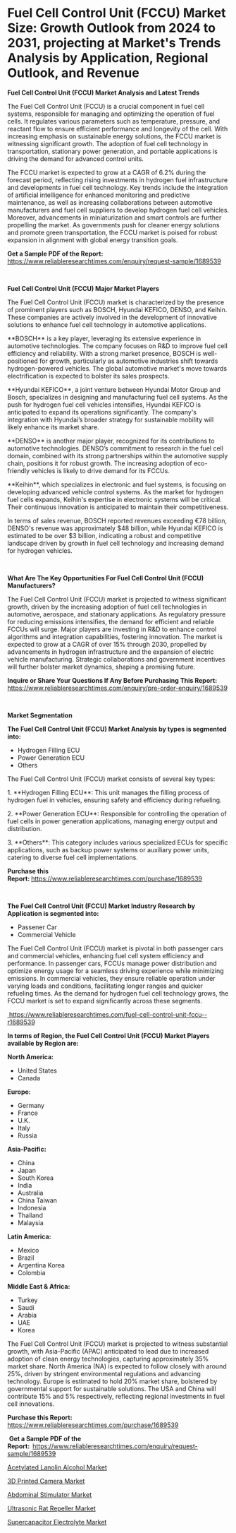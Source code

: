 <p><h1>Fuel Cell Control Unit (FCCU) Market Size: Growth Outlook from 2024 to 2031, projecting at Market's Trends Analysis by Application, Regional Outlook, and Revenue</h1></p><p><strong>Fuel Cell Control Unit (FCCU) Market Analysis and Latest Trends</strong></p>
<p><p>The Fuel Cell Control Unit (FCCU) is a crucial component in fuel cell systems, responsible for managing and optimizing the operation of fuel cells. It regulates various parameters such as temperature, pressure, and reactant flow to ensure efficient performance and longevity of the cell. With increasing emphasis on sustainable energy solutions, the FCCU market is witnessing significant growth. The adoption of fuel cell technology in transportation, stationary power generation, and portable applications is driving the demand for advanced control units. </p><p>The FCCU market is expected to grow at a CAGR of 6.2% during the forecast period, reflecting rising investments in hydrogen fuel infrastructure and developments in fuel cell technology. Key trends include the integration of artificial intelligence for enhanced monitoring and predictive maintenance, as well as increasing collaborations between automotive manufacturers and fuel cell suppliers to develop hydrogen fuel cell vehicles. Moreover, advancements in miniaturization and smart controls are further propelling the market. As governments push for cleaner energy solutions and promote green transportation, the FCCU market is poised for robust expansion in alignment with global energy transition goals.</p></p>
<p><strong>Get a Sample PDF of the Report:&nbsp;</strong> <a href="https://www.reliableresearchtimes.com/enquiry/request-sample/1689539?utm_campaign=1486&utm_medium=2&utm_source=Github&utm_content=ia&utm_term=17102024&utm_id=fuel-cell-control-unit-fccu">https://www.reliableresearchtimes.com/enquiry/request-sample/1689539</a></p>
<p>&nbsp;</p>
<p><strong>Fuel Cell Control Unit (FCCU) Major Market Players</strong></p>
<p><p>The Fuel Cell Control Unit (FCCU) market is characterized by the presence of prominent players such as BOSCH, Hyundai KEFICO, DENSO, and Keihin. These companies are actively involved in the development of innovative solutions to enhance fuel cell technology in automotive applications.</p><p>**BOSCH** is a key player, leveraging its extensive experience in automotive technologies. The company focuses on R&D to improve fuel cell efficiency and reliability. With a strong market presence, BOSCH is well-positioned for growth, particularly as automotive industries shift towards hydrogen-powered vehicles. The global automotive market's move towards electrification is expected to bolster its sales prospects.</p><p>**Hyundai KEFICO**, a joint venture between Hyundai Motor Group and Bosch, specializes in designing and manufacturing fuel cell systems. As the push for hydrogen fuel cell vehicles intensifies, Hyundai KEFICO is anticipated to expand its operations significantly. The company's integration with Hyundai’s broader strategy for sustainable mobility will likely enhance its market share.</p><p>**DENSO** is another major player, recognized for its contributions to automotive technologies. DENSO’s commitment to research in the fuel cell domain, combined with its strong partnerships within the automotive supply chain, positions it for robust growth. The increasing adoption of eco-friendly vehicles is likely to drive demand for its FCCUs.</p><p>**Keihin**, which specializes in electronic and fuel systems, is focusing on developing advanced vehicle control systems. As the market for hydrogen fuel cells expands, Keihin's expertise in electronic systems will be critical. Their continuous innovation is anticipated to maintain their competitiveness.</p><p>In terms of sales revenue, BOSCH reported revenues exceeding €78 billion, DENSO's revenue was approximately $48 billion, while Hyundai KEFICO is estimated to be over $3 billion, indicating a robust and competitive landscape driven by growth in fuel cell technology and increasing demand for hydrogen vehicles.</p></p>
<p>&nbsp;</p>
<p><strong>What Are The Key Opportunities For Fuel Cell Control Unit (FCCU) Manufacturers?</strong></p>
<p><p>The Fuel Cell Control Unit (FCCU) market is projected to witness significant growth, driven by the increasing adoption of fuel cell technologies in automotive, aerospace, and stationary applications. As regulatory pressure for reducing emissions intensifies, the demand for efficient and reliable FCCUs will surge. Major players are investing in R&D to enhance control algorithms and integration capabilities, fostering innovation. The market is expected to grow at a CAGR of over 15% through 2030, propelled by advancements in hydrogen infrastructure and the expansion of electric vehicle manufacturing. Strategic collaborations and government incentives will further bolster market dynamics, shaping a promising future.</p></p>
<p><strong>Inquire or Share Your Questions If Any Before Purchasing This Report:</strong> <a href="https://www.reliableresearchtimes.com/enquiry/pre-order-enquiry/1689539?utm_campaign=1486&utm_medium=2&utm_source=Github&utm_content=ia&utm_term=17102024&utm_id=fuel-cell-control-unit-fccu">https://www.reliableresearchtimes.com/enquiry/pre-order-enquiry/1689539</a></p>
<p>&nbsp;</p>
<p><strong>Market Segmentation</strong></p>
<p><strong>The Fuel Cell Control Unit (FCCU) Market Analysis by types is segmented into:</strong></p>
<p><ul><li>Hydrogen Filling ECU</li><li>Power Generation ECU</li><li>Others</li></ul></p>
<p><p>The Fuel Cell Control Unit (FCCU) market consists of several key types: </p><p>1. **Hydrogen Filling ECU**: This unit manages the filling process of hydrogen fuel in vehicles, ensuring safety and efficiency during refueling. </p><p>2. **Power Generation ECU**: Responsible for controlling the operation of fuel cells in power generation applications, managing energy output and distribution.</p><p>3. **Others**: This category includes various specialized ECUs for specific applications, such as backup power systems or auxiliary power units, catering to diverse fuel cell implementations.</p></p>
<p><strong>Purchase this Report:&nbsp;</strong><a href="https://www.reliableresearchtimes.com/purchase/1689539?utm_campaign=1486&utm_medium=2&utm_source=Github&utm_content=ia&utm_term=17102024&utm_id=fuel-cell-control-unit-fccu">https://www.reliableresearchtimes.com/purchase/1689539</a></p>
<p>&nbsp;</p>
<p><strong>The Fuel Cell Control Unit (FCCU) Market Industry Research by Application is segmented into:</strong></p>
<p><ul><li>Passener Car</li><li>Commercial Vehicle</li></ul></p>
<p><p>The Fuel Cell Control Unit (FCCU) market is pivotal in both passenger cars and commercial vehicles, enhancing fuel cell system efficiency and performance. In passenger cars, FCCUs manage power distribution and optimize energy usage for a seamless driving experience while minimizing emissions. In commercial vehicles, they ensure reliable operation under varying loads and conditions, facilitating longer ranges and quicker refueling times. As the demand for hydrogen fuel cell technology grows, the FCCU market is set to expand significantly across these segments.</p></p>
<p><a href="https://www.reliableresearchtimes.com/fuel-cell-control-unit-fccu--r1689539?utm_campaign=1486&utm_medium=2&utm_source=Github&utm_content=ia&utm_term=17102024&utm_id=fuel-cell-control-unit-fccu">&nbsp;https://www.reliableresearchtimes.com/fuel-cell-control-unit-fccu--r1689539</a></p>
<p><strong>In terms of Region, the Fuel Cell Control Unit (FCCU) Market Players available by Region are:</strong></p>
<p>
    <p> <strong> North America: </strong>
        <ul>
            <li>United States</li>
            <li>Canada</li>
        </ul>
        </p> 
    <p> <strong> Europe: </strong>
        <ul>
            <li>Germany</li>
            <li>France</li>
            <li>U.K.</li>
            <li>Italy</li>
            <li>Russia</li>
        </ul>
        </p> 
    <p> <strong> Asia-Pacific: </strong>
        <ul>
            <li>China</li>
            <li>Japan</li>
            <li>South Korea</li>
            <li>India</li>
            <li>Australia</li>
            <li>China Taiwan</li>
            <li>Indonesia</li>
            <li>Thailand</li>
            <li>Malaysia</li>
        </ul>
        </p> 
    <p> <strong> Latin America: </strong>
        <ul>
            <li>Mexico</li>
            <li>Brazil</li>
            <li>Argentina Korea</li>
            <li>Colombia</li>
        </ul>
        </p> 
    <p> <strong> Middle East & Africa: </strong>
        <ul>
            <li>Turkey</li>
            <li>Saudi</li>
            <li>Arabia</li>
            <li>UAE</li>
            <li>Korea</li>
        </ul>
    </p>
    </p>
<p><p>The Fuel Cell Control Unit (FCCU) market is projected to witness substantial growth, with Asia-Pacific (APAC) anticipated to lead due to increased adoption of clean energy technologies, capturing approximately 35% market share. North America (NA) is expected to follow closely with around 25%, driven by stringent environmental regulations and advancing technology. Europe is estimated to hold 20% market share, bolstered by governmental support for sustainable solutions. The USA and China will contribute 15% and 5% respectively, reflecting regional investments in fuel cell innovations.</p></p>
<p><strong>Purchase this Report: </strong><a href="https://www.reliableresearchtimes.com/purchase/1689539?utm_campaign=1486&utm_medium=2&utm_source=Github&utm_content=ia&utm_term=17102024&utm_id=fuel-cell-control-unit-fccu">https://www.reliableresearchtimes.com/purchase/1689539</a></p>
<p>&nbsp;<strong>Get a Sample PDF of the Report:&nbsp;&nbsp;</strong><a href="https://www.reliableresearchtimes.com/enquiry/request-sample/1689539?utm_campaign=1486&utm_medium=2&utm_source=Github&utm_content=ia&utm_term=17102024&utm_id=fuel-cell-control-unit-fccu">https://www.reliableresearchtimes.com/enquiry/request-sample/1689539</a></p>
<p><strong></strong></p>
<p><p><a href="https://www.linkedin.com/pulse/acetylated-lanolin-alcohol-market-report-product-type-end-use-985oe?utm_campaign=1486&utm_medium=2&utm_source=Github&utm_content=ia&utm_term=17102024&utm_id=fuel-cell-control-unit-fccu">Acetylated Lanolin Alcohol Market</a></p><p><a href="https://www.linkedin.com/pulse/3d-printed-camera-market-strategic-insights-product-evolution-wixfe?utm_campaign=1486&utm_medium=2&utm_source=Github&utm_content=ia&utm_term=17102024&utm_id=fuel-cell-control-unit-fccu">3D Printed Camera Market</a></p><p><a href="https://www.linkedin.com/pulse/abdominal-stimulator-market-trends-strategic-insights-2024-vyc3e?utm_campaign=1486&utm_medium=2&utm_source=Github&utm_content=ia&utm_term=17102024&utm_id=fuel-cell-control-unit-fccu">Abdominal Stimulator Market</a></p><p><a href="https://www.linkedin.com/pulse/global-ultrasonic-rat-repeller-market-share-growth-opportunities-brmve?utm_campaign=1486&utm_medium=2&utm_source=Github&utm_content=ia&utm_term=17102024&utm_id=fuel-cell-control-unit-fccu">Ultrasonic Rat Repeller Market</a></p><p><a href="https://www.linkedin.com/pulse/in-depth-supercapacitor-electrolyte-market-review-size-9ijtf?utm_campaign=1486&utm_medium=2&utm_source=Github&utm_content=ia&utm_term=17102024&utm_id=fuel-cell-control-unit-fccu">Supercapacitor Electrolyte Market</a></p></p>